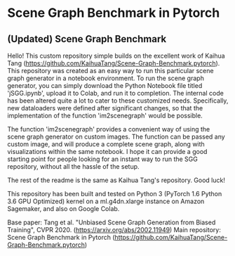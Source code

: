 # Scene Graph Benchmark in Pytorch

## (Updated) Scene Graph Benchmark
Hello! This custom repository simple builds on the excellent work of Kaihua Tang (https://github.com/KaihuaTang/Scene-Graph-Benchmark.pytorch). This repository was created as an easy way to run this particular scene graph generator in a notebook environment. To run the scene graph generator, you can simply download the Python Notebook file titled 'jSGG.ipynb', upload it to Colab, and run it to completion. The internal code has been altered quite a lot to cater to these customized needs. Specifically, new dataloaders were defined after significant changes, so that the implementation of the function 'im2scenegraph' would be possible.

The function 'im2scenegraph' provides a convenient way of using the scene graph generator on custom images. The function can be passed any custom image, and will produce a complete scene graph, along with visualizations within the same notebook. I hope it can provide a good starting point for people looking for an instant way to run the SGG repository, without all the hassle of the setup.

The rest of the readme is the same as Kaihua Tang's repository. Good luck!

This repository has been built and tested on Python 3 (PyTorch 1.6 Python 3.6 GPU Optimized) kernel on a ml.g4dn.xlarge instance on Amazon Sagemaker, and also on Google Colab.

Base paper: Tang et al. "Unbiased Scene Graph Generation from Biased Training", CVPR 2020. (https://arxiv.org/abs/2002.11949)
Main repository: Scene Graph Benchmark in Pytorch (https://github.com/KaihuaTang/Scene-Graph-Benchmark.pytorch)